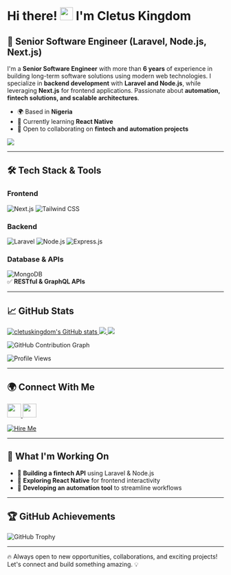 # Hi there! <img src="https://user-images.githubusercontent.com/18350557/176309783-0785949b-9127-417c-8b55-ab5a4333674e.gif" width="30px" /> I'm Cletus Kingdom

## 🚀 Senior Software Engineer (Laravel, Node.js, Next.js)

I'm a **Senior Software Engineer** with more than **6 years** of experience in building long-term software solutions using modern web technologies. I specialize in **backend development** with **Laravel and Node.js**, while leveraging **Next.js** for frontend applications. Passionate about **automation, fintech solutions, and scalable architectures**.

-   🌍 Based in **Nigeria**
-   🧠 Currently learning **React Native**
-   🤝 Open to collaborating on **fintech and automation projects**

<a href="https://www.github.com/cletuskingdom" target="_blank" rel="noreferrer">
  <img src="https://img.shields.io/github/followers/cletuskingdom?logo=github&style=for-the-badge&color=0891b2&labelColor=1c1917" />
</a>

---

## 🛠️ Tech Stack & Tools

### **Frontend**

![Next.js](https://img.shields.io/badge/Next.js-000000?style=for-the-badge&logo=nextdotjs&logoColor=white)
![Tailwind CSS](https://img.shields.io/badge/TailwindCSS-38B2AC?style=for-the-badge&logo=tailwindcss&logoColor=white)

### **Backend**

![Laravel](https://img.shields.io/badge/Laravel-FF2D20?style=for-the-badge&logo=laravel&logoColor=white)
![Node.js](https://img.shields.io/badge/Node.js-43853D?style=for-the-badge&logo=node.js&logoColor=white)
![Express.js](https://img.shields.io/badge/Express.js-404D59?style=for-the-badge)

### **Database & APIs**

![MongoDB](https://img.shields.io/badge/MongoDB-4EA94B?style=for-the-badge&logo=mongodb&logoColor=white)  
✅ **RESTful & GraphQL APIs**

---

## 📈 GitHub Stats

<a href="http://www.github.com/cletuskingdom">
  <img src="https://github-readme-stats.vercel.app/api?username=cletuskingdom&show_icons=true&count_private=true&title_color=0891b2&text_color=ffffff&icon_color=0891b2&bg_color=1c1917&hide_border=true" alt="cletuskingdom's GitHub stats" />
</a>

<a href="https://github.com/cletuskingdom">
  <img src="https://github-readme-streak-stats.herokuapp.com/?user=cletuskingdom&theme=dark&hide_border=true" />
</a>

<a href="https://github.com/cletuskingdom">
  <img src="https://github-readme-stats.vercel.app/api/top-langs/?username=cletuskingdom&layout=compact&theme=dark&hide_border=true" />
</a>

![GitHub Contribution Graph](https://github-readme-activity-graph.vercel.app/graph?username=cletuskingdom&theme=github-dark)

![Profile Views](https://komarev.com/ghpvc/?username=cletuskingdom&color=blue)

---

## 🌍 Connect With Me

<p align="left">
  <a href="https://www.linkedin.com/in/cletuskingdom/" target="_blank" rel="noreferrer">
    <img src="https://raw.githubusercontent.com/danielcranney/readme-generator/main/public/icons/socials/linkedin.svg" width="32" height="32" />
  </a>
  <a href="https://www.twitter.com/cletuskingdom/" target="_blank" rel="noreferrer">
    <img src="https://raw.githubusercontent.com/danielcranney/readme-generator/main/public/icons/socials/twitter.svg" width="32" height="32" />
  </a>
</p>

[![Hire Me](https://img.shields.io/badge/-Hire%20Me-blue?style=for-the-badge&logo=linkedin)](https://www.linkedin.com/in/cletuskingdom/)

---

## 🚀 What I'm Working On

-   🏦 **Building a fintech API** using Laravel & Node.js
-   🎨 **Exploring React Native** for frontend interactivity
-   🤖 **Developing an automation tool** to streamline workflows

---

## 🏆 GitHub Achievements

![GitHub Trophy](https://github-profile-trophy.vercel.app/?username=cletuskingdom&theme=onedark)

---

🔥 Always open to new opportunities, collaborations, and exciting projects! Let's connect and build something amazing. 💡
